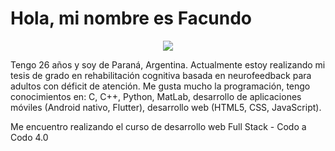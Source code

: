 # Hola, mi nombre es Facundo
<p align="center">
  <img src="https://i.imgur.com/4LWJoSI.png">
</p>

Tengo 26 años y soy de Paraná, Argentina. Actualmente estoy realizando mi tesis de grado en rehabilitación cognitiva basada en neurofeedback para adultos con déficit de atención. Me gusta mucho la programación, tengo conocimientos en: C, C++, Python, MatLab, desarrollo de aplicaciones móviles (Android nativo, Flutter), desarrollo web (HTML5, CSS, JavaScript). 

Me encuentro realizando el curso de desarrollo web Full Stack - Codo a Codo 4.0
